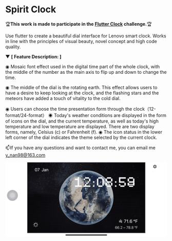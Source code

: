 # Spirit Clock

🏆**This work is made to participate in the [Flutter Clock](https://flutter.dev/clock) challenge.**🏆

Use flutter to create a beautiful dial interface for Lenovo smart clock.
Works in line with the principles of visual beauty, novel concept and high code quality.

▼ **[ Feature Description: ]**

◉ Mosaic font effect used in the digital time part of the whole clock, with the middle of the number as the main axis to flip up and down to change the time.

◉ The middle of the dial is the rotating earth. This effect allows users to have a desire to keep looking at the clock, and the flashing stars and the meteors have added a touch of vitality to the cold dial.

◉ Users can choose the time presentation form through the clock（12-format/24-format）
◉ Today's weather conditions are displayed in the form of icons on the dial, and the current temperature, as well as today's high temperature and low temperature are displayed. There are two display forms, namely, Celsius (c) or Fahrenheit (f).
◉ The icon status in the lower left corner of the dial indicates the theme selected by the current clock.

📫If you have any questions and want to contact me, you can email me y_nan98@163.com

<div align=center>
	<img src='img/spirit_clock.gif' width='550'>
</div>